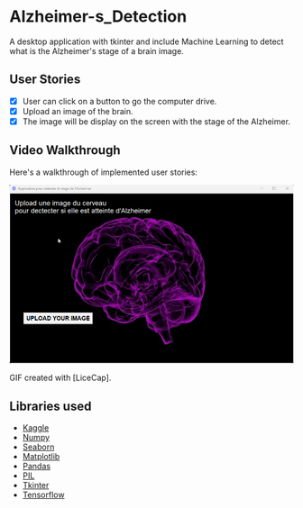 # Alzheimer-s_Detection
A desktop application with tkinter and include Machine Learning to detect what is the Alzheimer's stage of a brain image.

## User Stories
- [x] User can click on a button to go the computer drive.
- [x] Upload an image of the brain.
- [x] The image will be display on the screen with the stage of the Alzheimer.

## Video Walkthrough

Here's a walkthrough of implemented user stories:

<img src='app.gif' title='Video Walkthrough' width='' alt='Video Walkthrough' />

GIF created with [LiceCap].

## Libraries used
- [Kaggle](https://www.kaggle.com/)
- [Numpy](https://numpy.org/)
- [Seaborn](https://seaborn.pydata.org/)
- [Matplotlib](https://matplotlib.org/)
- [Pandas](https://pandas.pydata.org/)
- [PIL](https://pypi.org/project/Pillow/)
- [Tkinter](https://docs.python.org/fr/3/library/tkinter.html)
- [Tensorflow](https://www.tensorflow.org/)
